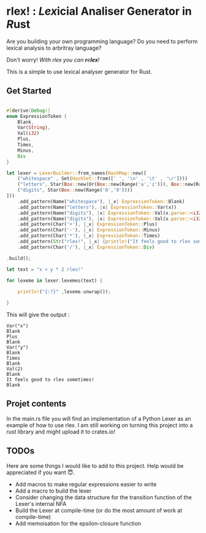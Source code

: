 # **rlex!** : ***Lex***icial Analiser Generator in ***R***ust 

Are you building your own programming language? Do you need to perform lexical analysis to arbritray language? 

Don't worry! *With rlex you can **r**e**lex**!*

This is a simple to use lexical analyser generator for Rust.

## Get Started 

``` rust

#[derive(Debug)]
enum ExpressionToken {
    Blank,
    Var(String),
    Val(i32)
    Plus,
    Times,
    Minus,
    Div
}

let lexer = LexerBuilder::from_names(HashMap::new([
    ("whitespace" , Set(HashSet::from([' ', '\n' , '\t' , '\r'])))
    ("letters", Star(Box::new(Or(Box::new(Range('a','z'))), Box::new(Range('A','Z')))))
    ("digits", Star(Box::new(Range('0','9'))))
]))
    .add_pattern(Name("whitespace"), |_x| ExpressionToken::Blank)
    .add_pattern(Name("letters"), |x| ExpressionToken::Var(x))
    .add_pattern(Name("digits"), |x| ExpressionToken::Val(x.parse::<i32>.unwrap()))
    .add_pattern(Name("digits"), |x| ExpressionToken::Val(x.parse::<i32>.unwrap()))
    .add_pattern(Char('+'), |_x| ExpressionToken::Plus)
    .add_pattern(Char('-'), |_x| ExpressionToken::Minus)
    .add_pattern(Char('*'), |_x| ExpressionToken::Times)
    .add_pattern(Str("rlex!", |_x| {println!("It feels good to rlex sometimes!") ; ExpressionToken::Blank}))
    .add_pattern(Char('/'), |_x| ExpressionToken::Div)

.build();

let text = "x + y * 2 rlex!"

for lexeme in lexer.lexemes(text) {
    
    println!("{:?}" ,lexeme.unwrap());

}

 ```


This will give the output : 
``` 
Var("x")
Blank
Plus
Blank
Var("y")
Blank
Times
Blank
Val(2)
Blank
It feels good to rlex sometimes!
Blank
```


## Projet contents

In the main.rs file you will find an implementation of a Python Lexer as an example of how to use rlex. I am still working on turning this project into a rust library and might upload it to crates.io!

## TODOs

Here are some things I would like to add to this project. Help would be appreciated if you want 😇.

- Add macros to make regular expressions easier to write
- Add a macro to build the lexer
- Consider changing the data structure for the transition function of the Lexer's internal NFA
- Build the Lexer at compile-time (or do the most amount of work at compile-time)
- Add memoisation for the epsilon-closure function